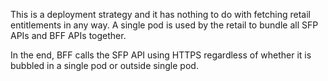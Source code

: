This is a deployment strategy and it has nothing to do with fetching retail entitlements in any way. A single pod is used by the retail to bundle all SFP APIs and BFF APIs together.

In the end, BFF calls the SFP API using HTTPS regardless of whether it is bubbled in a single pod or outside single pod.